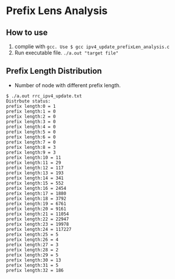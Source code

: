 # Prefix Lens Analysis

## How to use
1. complie with `gcc. Use $ gcc ipv4_update_prefixLen_analysis.c` 
2. Run executable file. `./a.out "target file"`

## Prefix Length Distribution
* Number of node with different prefix length.
```
$ ./a.out rrc_ipv4_update.txt
Distrbute status:
prefix length:0 = 1
prefix length:1 = 0
prefix length:2 = 0
prefix length:3 = 0
prefix length:4 = 0
prefix length:5 = 0
prefix length:6 = 0
prefix length:7 = 0
prefix length:8 = 3
prefix length:9 = 3
prefix length:10 = 11
prefix length:11 = 29
prefix length:12 = 117
prefix length:13 = 193
prefix length:14 = 341
prefix length:15 = 552
prefix length:16 = 2454
prefix length:17 = 1880
prefix length:18 = 3792
prefix length:19 = 6761
prefix length:20 = 9161
prefix length:21 = 11054
prefix length:22 = 22947
prefix length:23 = 19978
prefix length:24 = 117227
prefix length:25 = 5
prefix length:26 = 4
prefix length:27 = 3
prefix length:28 = 2
prefix length:29 = 5
prefix length:30 = 13
prefix length:31 = 5
prefix length:32 = 186
```